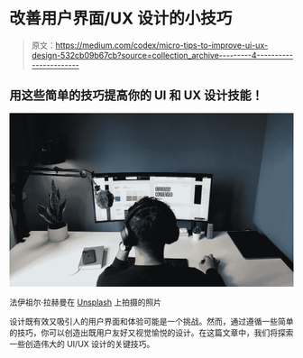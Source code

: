 # 改善用户界面/UX 设计的小技巧

> 原文：<https://medium.com/codex/micro-tips-to-improve-ui-ux-design-532cb09b67cb?source=collection_archive---------4----------------------->

## 用这些简单的技巧提高你的 UI 和 UX 设计技能！

![](img/54342e80c5b7c104225fb927ca75cbf4.png)

法伊祖尔·拉赫曼在 [Unsplash](https://unsplash.com?utm_source=medium&utm_medium=referral) 上拍摄的照片

设计既有效又吸引人的用户界面和体验可能是一个挑战。然而，通过遵循一些简单的技巧，你可以创造出既用户友好又视觉愉悦的设计。在这篇文章中，我们将探索一些创造伟大的 UI/UX 设计的关键技巧。